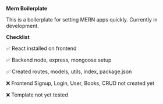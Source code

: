 **Mern Boilerplate**

This is a boilerplate for setting MERN apps quickly.
Currently in development.

**Checklist**

✅ React installed on frontend

✅ Backend node, express, mongoose setup

✅ Created routes, models, utils, index, package.json

❌ Frontend Signup, Login, User, Books, CRUD not created yet

❌ Template not yet tested